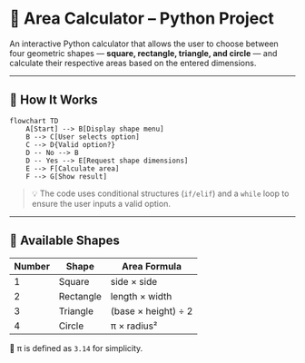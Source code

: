 # 📐 Area Calculator – Python Project

An interactive Python calculator that allows the user to choose between four geometric shapes — **square, rectangle, triangle, and circle** — and calculate their respective areas based on the entered dimensions.

---

## 🚀 How It Works

```mermaid
flowchart TD
    A[Start] --> B[Display shape menu]
    B --> C[User selects option]
    C --> D{Valid option?}
    D -- No --> B
    D -- Yes --> E[Request shape dimensions]
    E --> F[Calculate area]
    F --> G[Show result]
```

> 💡 The code uses conditional structures (`if/elif`) and a `while` loop to ensure the user inputs a valid option.

---

## 🧮 Available Shapes

| Number | Shape      | Area Formula                 |
|--------|------------|------------------------------|
| 1      | Square     | side × side                  |
| 2      | Rectangle  | length × width               |
| 3      | Triangle   | (base × height) ÷ 2          |
| 4      | Circle     | π × radius²                  |

🔢 π is defined as `3.14` for simplicity.
